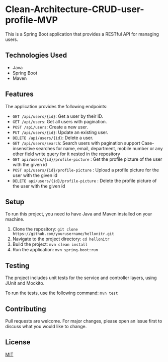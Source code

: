 # Clean-Architecture-CRUD-user-profile-MVP

This is a Spring Boot application that provides a RESTful API for managing users.

## Technologies Used

- Java
- Spring Boot
- Maven

## Features

The application provides the following endpoints:

- `GET /api/users/{id}`: Get a user by their ID.
- `GET /api/users`: Get all users with pagination.
- `POST /api/users`: Create a new user.
- `PUT /api/users/{id}`: Update an existing user.
- `DELETE /api/users/{id}`: Delete a user.
- `GET /api/users/search`: Search users with pagination support 
  Case-insensitive searches for name, email, department, mobile number or 
  any other field write query for it nested in the repository
- `GET api/users/{id}/profile-picture` : Get the profile picture of the user with the given id
- `POST api/users/{id}/profile-picture` : Upload a profile picture for the user with the given id
- `DELETE api/users/{id}/profile-picture` : Delete the profile picture of the user with the given id
## Setup

To run this project, you need to have Java and Maven installed on your machine.

1. Clone the repository: `git clone https://github.com/yourusername/hellonitr.git`
2. Navigate to the project directory: `cd hellonitr`
3. Build the project: `mvn clean install`
4. Run the application: `mvn spring-boot:run`

## Testing

The project includes unit tests for the service and controller layers, using JUnit and Mockito.

To run the tests, use the following command: `mvn test`

## Contributing

Pull requests are welcome. For major changes, please open an issue first to discuss what you would like to change.

## License

[MIT](https://choosealicense.com/licenses/mit/)

